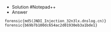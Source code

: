 - Solution
#Notepad++
- Answer
````
forensic{md5(JNDI_Injection_32n3lx.dnslog.cn)}
forensic{b69b7b100dc654ac2d01930eb3a1bde1}
````
